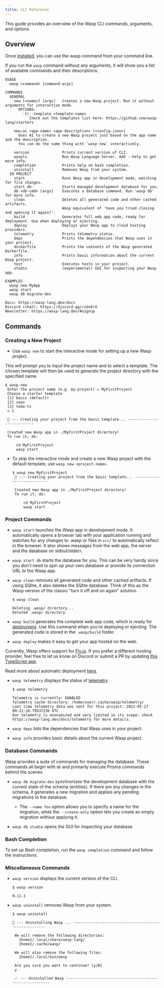 ```yaml
---
title: CLI Reference
---
```

This guide provides an overview of the Wasp CLI commands, arguments, and options.

## Overview

Once [installed](../quick-start), you can use the wasp command from your command line.

If you run the `wasp` command without any arguments, it will show you a list of available commands and their descriptions:

```
USAGE
  wasp <command> [command-args]

COMMANDS
  GENERAL
    new [<name>] [args]   Creates a new Wasp project. Run it without arguments for interactive mode.
      OPTIONS:
        -t|--template <template-name>
           Check out the templates list here: https://github.com/wasp-lang/starters

    new:ai <app-name> <app-description> [<config-json>]
      Uses AI to create a new Wasp project just based on the app name and the description.
      You can do the same thing with `wasp new` interactively.

    version               Prints current version of CLI.
    waspls                Run Wasp Language Server. Add --help to get more info.
    completion            Prints help on bash completion.
    uninstall             Removes Wasp from your system.
  IN PROJECT
    start                 Runs Wasp app in development mode, watching for file changes.
    start db              Starts managed development database for you.
    db <db-cmd> [args]    Executes a database command. Run 'wasp db' for more info.
    clean                 Deletes all generated code and other cached artifacts.
                          Wasp equivalent of 'have you tried closing and opening it again?'.
    build                 Generates full web app code, ready for deployment. Use when deploying or ejecting.
    deploy                Deploys your Wasp app to cloud hosting providers.
    telemetry             Prints telemetry status.
    deps                  Prints the dependencies that Wasp uses in your project.
    dockerfile            Prints the contents of the Wasp generated Dockerfile.
    info                  Prints basic information about the current Wasp project.
    test                  Executes tests in your project.
    studio                (experimental) GUI for inspecting your Wasp app.

EXAMPLES
  wasp new MyApp
  wasp start
  wasp db migrate-dev

Docs: https://wasp-lang.dev/docs
Discord (chat): https://discord.gg/rzdnErX
Newsletter: https://wasp-lang.dev/#signup
```

## Commands

### Creating a New Project
 - Use `wasp new` to start the interactive mode for setting up a new Wasp project.
 
  This will prompt you to input the project name and to select a template. The chosen template will then be used to generate the project directory with the specified name.

   ```
   $ wasp new
    Enter the project name (e.g. my-project) ▸ MyFirstProject
    Choose a starter template
    [1] basic (default)
    [2] saas
    [3] todo-ts
    ▸ 1

    🐝 --- Creating your project from the basic template... ---------------------------

    Created new Wasp app in ./MyFirstProject directory!
    To run it, do:

        cd MyFirstProject
        wasp start
   ```
 - To skip the interactive mode and create a new Wasp project with the default template, use `wasp new <project-name>`.

   ```
   $ wasp new MyFirstProject
    🐝 --- Creating your project from the basic template... ---------------------------

    Created new Wasp app in ./MyFirstProject directory!
    To run it, do:

        cd MyFirstProject
        wasp start
   ```
### Project Commands
 - `wasp start` launches the Wasp app in development mode. It automatically opens a browser tab with your application running and watches for any changes to .wasp or files in `src/` to automatically reflect in the browser. It also shows messages from the web app, the server and the database on stdout/stderr.
 - `wasp start db` starts the database for you. This can be very handy since you don't need to spin up your own database or provide its connection URL to the Wasp app.
 - `wasp clean` removes all generated code and other cached artifacts. If using SQlite, it also deletes the SQlite database. Think of this as the Wasp version of the classic "turn it off and on again" solution.

   ```
   $ wasp clean

   Deleting .wasp/ directory...
   Deleted .wasp/ directory.
   ```

 - `wasp build` generates the complete web app code, which is ready for [deployment](../advanced/deployment/overview). Use this command when you're deploying or ejecting. The generated code is stored in the `.wasp/build` folder.

 - `wasp deploy` makes it easy to get your app hosted on the web.
 
  Currently, Wasp offers support for [Fly.io](https://fly.io). If you prefer a different hosting provider, feel free to let us know on Discord or submit a PR by updating [this TypeScript app](https://github.com/wasp-lang/wasp/tree/main/waspc/packages/deploy).
  
  Read more about automatic deployment [here](../advanced/deployment/cli).

 - `wasp telemetry` displays the status of [telemetry](https://wasp-lang.dev/docs/telemetry).

   ```
   $ wasp telemetry

   Telemetry is currently: ENABLED
   Telemetry cache directory: /home/user/.cache/wasp/telemetry/
   Last time telemetry data was sent for this project: 2021-05-27 09:21:16.79537226 UTC
   Our telemetry is anonymized and very limited in its scope: check https://wasp-lang.dev/docs/telemetry for more details.

   ```
 - `wasp deps` lists the dependencies that Wasp uses in your project.
 - `wasp info` provides basic details about the current Wasp project.

### Database Commands
Wasp provides a suite of commands for managing the database. These commands all begin with `db` and primarily execute Prisma commands behind the scenes.

 - `wasp db migrate-dev` synchronizes the development database with the current state of the schema (entities). If there are any changes in the schema, it generates a new migration and applies any pending migrations to the database.
   - The `--name foo` option allows you to specify a name for the migration, while the `--create-only` option lets you create an empty migration without applying it.

 - `wasp db studio` opens the GUI for inspecting your database.


### Bash Completion

To set up Bash completion, run the `wasp completion` command and follow the instructions.


### Miscellaneous Commands 
 - `wasp version` displays the current version of the CLI.

   ```
   $ wasp version

   0.11.1
   ```
 - `wasp uninstall` removes Wasp from your system.

   ```
   $ wasp uninstall

   🐝 --- Uninstalling Wasp ... ------------------------------------------------------

    We will remove the following directories:
      {home}/.local/share/wasp-lang/
      {home}/.cache/wasp/

    We will also remove the following files:
      {home}/.local/bin/wasp

    Are you sure you want to continue? [y/N]
    y

    ✅ --- Uninstalled Wasp -----------------------------------------------------------
   ```

